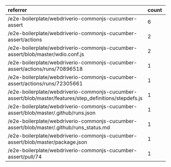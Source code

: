 | referrer                                                                                                | count | uniques |
| :------------------------------------------------------------------------------------------------------ | :---- | :------ |
| /e2e-boilerplate/webdriverio-commonjs-cucumber-assert                                                   | 6     | 3       |
| /e2e-boilerplate/webdriverio-commonjs-cucumber-assert/actions                                           | 2     | 2       |
| /e2e-boilerplate/webdriverio-commonjs-cucumber-assert/blob/master/wdio.conf.js                          | 2     | 2       |
| /e2e-boilerplate/webdriverio-commonjs-cucumber-assert/actions/runs/70896518                             | 1     | 1       |
| /e2e-boilerplate/webdriverio-commonjs-cucumber-assert/actions/runs/72305661                             | 1     | 1       |
| /e2e-boilerplate/webdriverio-commonjs-cucumber-assert/blob/master/features/step_definitions/stepdefs.js | 1     | 1       |
| /e2e-boilerplate/webdriverio-commonjs-cucumber-assert/blob/master/.github/runs.json                     | 1     | 1       |
| /e2e-boilerplate/webdriverio-commonjs-cucumber-assert/blob/master/.github/runs_status.md                | 1     | 1       |
| /e2e-boilerplate/webdriverio-commonjs-cucumber-assert/blob/master/package.json                          | 1     | 1       |
| /e2e-boilerplate/webdriverio-commonjs-cucumber-assert/pull/74                                           | 1     | 1       |